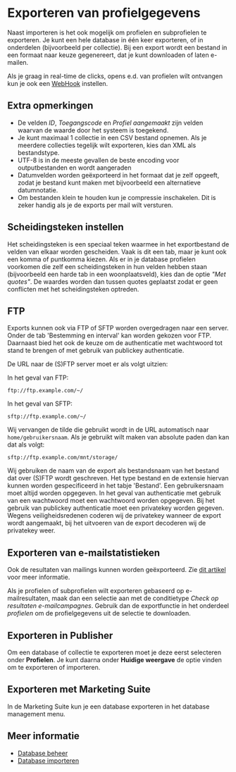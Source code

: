 # Exporteren van profielgegevens

Naast importeren is het ook mogelijk om profielen en subprofielen te exporteren.
Je kunt een hele database in één keer exporteren, of in onderdelen (bijvoorbeeld
per collectie). Bij een export wordt een bestand in een formaat naar keuze
gegenereert, dat je kunt downloaden of laten e-mailen.

Als je graag in real-time de clicks, opens e.d. van profielen wilt ontvangen
kun je ook een [WebHook](./webhooks) instellen.

## Extra opmerkingen

* De velden *ID*, *Toegangscode* en *Profiel aangemaakt* zijn velden
waarvan de waarde door het systeem is toegekend.
* Je kunt maximaal 1 collectie in een CSV bestand opnemen. Als je meerdere
collecties tegelijk wilt exporteren, kies dan XML als bestandstype.
* UTF-8 is in de meeste gevallen de beste encoding voor outputbestanden
en wordt aangeraden
* Datumvelden worden geëxporteerd in het formaat dat je zelf opgeeft,
zodat je bestand kunt maken met bijvoorbeeld een alternatieve datumnotatie.
* Om bestanden klein te houden kun je compressie inschakelen.
Dit is zeker handig als je de exports per mail wilt versturen.

## Scheidingsteken instellen

Het scheidingsteken is een speciaal teken waarmee in het exportbestand de
velden van elkaar worden gescheiden. Vaak is dit een tab, maar je kunt ook een
komma of puntkomma kiezen. Als er in je database profielen voorkomen die zelf
een scheidingsteken in hun velden hebben staan (bijvoorbeeld een harde tab in
een woonplaatsveld), kies dan de optie *"Met quotes"*. De waardes worden dan
tussen quotes geplaatst zodat er geen conflicten met het scheidingsteken optreden.

## FTP

Exports kunnen ook via FTP of SFTP worden overgedragen naar een server. Onder
de tab 'Bestemming en interval' kan worden gekozen voor FTP. Daarnaast bied het
ook de keuze om de authenticatie met wachtwoord tot stand te brengen of met
gebruik van publickey authenticatie.

De URL naar de (S)FTP server moet er als volgt uitzien:

In het geval van FTP:
```text
ftp://ftp.example.com/~/
```

In het geval van SFTP:
```text
sftp://ftp.example.com/~/
```

Wij vervangen de tilde die gebruikt wordt in de URL automatisch naar
`home/gebruikersnaam`. Als je gebruikt wilt maken van absolute paden dan kan
dat als volgt:
```text
sftp://ftp.example.com/mnt/storage/
```

Wij gebruiken de naam van de export als bestandsnaam van het bestand dat over
(S)FTP wordt geschreven. Het type bestand en de extensie hiervan kunnen worden
gespecificeerd in het tabje 'Bestand'. Een gebruikersnaam moet altijd worden
opgegeven. In het geval van authenticatie met gebruik van een wachtwoord moet
een wachtwoord worden opgegeven. Bij het gebruik van publickey authenticatie
moet een privatekey worden gegeven. Wegens veiligheidsredenen coderen wij de
privatekey wanneer de export wordt aangemaakt, bij het uitvoeren van de export
decoderen wij de privatekey weer.

## Exporteren van e-mailstatistieken

Ook de resultaten van mailings kunnen worden geëxporteerd. Zie [dit artikel](./statistics-export)
voor meer informatie.

Als je profielen of subprofielen wilt exporteren gebaseerd op e-mailresultaten,
maak dan een selectie aan met de conditietype *Check op resultaten e-mailcampagnes*.
Gebruik dan de exportfunctie in het onderdeel *profielen* om de profielgegevens
uit de selectie te downloaden.

## Exporteren in Publisher

Om een database of collectie te exporteren moet je deze eerst selecteren
onder **Profielen**. Je kunt daarna onder **Huidige weergave** de optie
vinden om te exporteren of importeren.

## Exporteren met Marketing Suite

In de Marketing Suite kun je een database exporteren in het database
management menu.

## Meer informatie

* [Database beheer](./database-introduction)
* [Database importeren](./database-import)
